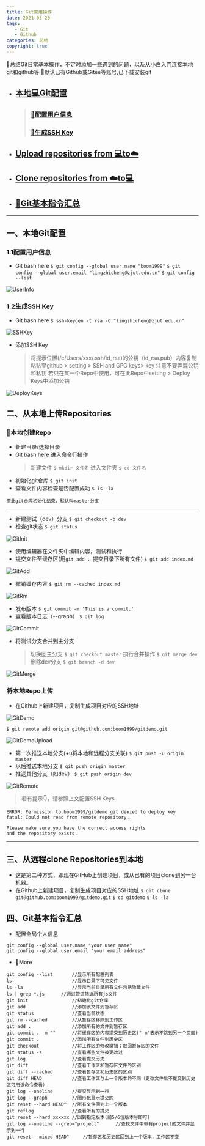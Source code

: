 ```yaml
---
title: Git常用操作
date: 2021-03-25
tags: 
   - Git
   - Github
categories: 总结
copyright: true
---
```


:whale:总结Git日常基本操作，不定时添加一些遇到的问题，以及从小白入门连接本地git和github等
:bell:默认已有Github或Gitee等账号,已下载安装git


- ## [本地:computer:Git配置](#LocalGit) ##
    > ### [:pushpin:配置用户信息](#UserInfo) ###
    > ### [:pushpin:生成SSH Key](#SSH) ###
- ## [Upload repositories from :computer:to:cloud:](#UploadRepo) ##
- ## [Clone repositories from :cloud:to:computer:](#CloneRepo) ##
- ## [:blue_book:Git基本指令汇总](#GitBasic) ##

<!--more-->
---
<h2 id="LocalGit">一、本地Git配置</h2>

<h3 id="UserInfo">1.1配置用户信息</h3>

- Git bash here
    ` $ git config --global user.name "boom1999" `
    ` $ git config --global user.email "lingzhicheng@zjut.edu.cn" `
    ` $ git config --list `

![UserInfo][1]

<h3 id="SSH">1.2生成SSH Key</h3>

- Git bash here
    ` $ ssh-keygen -t rsa -C "lingzhicheng@zjut.edu.cn" `

![SSHKey][2]

- 添加SSH Key
    > 将提示位置(/c/Users/xxx/.ssh/id_rsa)的公钥（id_rsa.pub）内容复制粘贴至github > setting > SSH and GPG keys> key
    > 注意不要弄混公钥和私钥
    > 若只在某一个Repo中使用，可在此Repo中setting > Deploy Keys中添加公钥 

![DeployKeys][3]

<h2 id="UploadRepo">二、从本地上传Repositories</h2>

### :memo:本地创建Repo ###
- 新建目录/选择目录
- Git bash here 进入命令行操作
    > 新建文件
    ` $ mkdir 文件名 `
    > 进入文件夹
    ` $ cd 文件名 `
- 初始化git仓库
    ` $ git init `
- 查看文件内容检查是否配置成功
    ` $ ls -la `

```至此git仓库初始化结束，默认叫master分支```

---
- 新建测试（dev）分支
    ` $ git checkout -b dev `
- 检查git状态
    ` $ git status `

![GitInit][4]

- 使用编辑器在文件夹中编辑内容，测试和执行
- 提交文件至缓存区(用`git add . `提交目录下所有文件)
    ` $ git add index.md `

![GitAdd][5]

- 撤销缓存内容
    ` $ git rm --cached index.md `

![GitRm][6]

- 发布版本
    ` $ git commit -m 'This is a commit.' `
- 查看版本日志（--graph）
    ` $ git log `

![GitCommit][7]

- 将测试分支合并到主分支
    > 切换回主分支
    ` $ git checkout master `
    > 执行合并操作
    ` $ git merge dev `
    > 删除dev分支
    ` $ git branch -d dev `

![GitMerge][8]

### 将本地Repo上传 ###
- 在Github上新建项目，复制生成项目对应的SSH地址

![GitDemo][9]

``` $ git remote add origin git@github.com:boom1999/gitdemo.git  ```

![GitDemoUpload][10]

- 第一次推送本地分支(+u将本地和远程分支关联)
    ` $ git push -u origin master `
- 以后推送本地分支
    ` $ git push origin master `
- 推送其他分支（如dev）
    ` $ git push origin dev `

![GitRemote][11]

> 若有提示👇，请参照上文配置SSH Keys
```
ERROR: Permission to boom1999/gitdemo.git denied to deploy key
fatal: Could not read from remote repository.

Please make sure you have the correct access rights
and the repository exists.
```
---


<h2 id="CloneRepo">三、从远程clone Repositories到本地</h2>

- 这是第二种方式，即现在GitHub上创建项目，或从已有的项目clone到另一台机器。
- 在Github上新建项目，复制生成项目对应的SSH地址
` $ git clone git@github.com:boom1999/gitdemo.git `
` $ cd gitdemo `
` $ ls -la `

<h2 id="GitBasic">四、Git基本指令汇总</h2>

- 配置全局个人信息
```
git config --global user.name "your user name"    
git config --global user.email "your email address"
```
- :dart:More
``` 
git config --list       //显示所有配置列表
ls                      //显示目录下可见文件 
ls -la                  //显示当前目录所有文件包括隐藏文件
ls | grep *.js      //通过管道筛选所有js文件
git init                //初始化git仓库 
git add                 //添加该文件到暂存区 
git status              //查看当前状态
git rm --cached         //从暂存区移除到工作区 
git add .               //添加所有的文件到暂存区 
git commit . -m ""      //将缓存区的内容提交到历史区("-m"表示不跳到另一个页面)  
git commit .            //添加所有文件到历史区 
git checkout            //将工作区的修改撤销；取回暂存区的文件 
git status -s           //查看哪些文件被更改过 
git log                 //查看提交历史 
git diff                //查看工作区和暂存区文件的区别 
git diff --cached       //查看暂存区和历史区的区别 
git diff HEAD           //查看工作区与上一个版本的不同（更改文件后不提交到历史区可用该命令查看）  
git log --oneline       //提交显示到一行 
git log --graph         //图形化显示提交的 
git reset --hard HEAD^  //所有文件回到上一个版本 
git reflog              //查看所有的提交 
git reset --hard xxxxxx //回到指定版本(前5/6位版本号即可) 
git log --oneline --grep="project"      //查找文件中带有project的文件并显示到一行 
git reset --mixed HEAD^     //暂存区和历史区回到上一个版本，工作区不变 
```

[1]: https://www.lingzhicheng.cn/usr/file/picture/Git/UserInfo.png
[2]: https://www.lingzhicheng.cn/usr/file/picture/Git/SSHKey.png
[3]: https://www.lingzhicheng.cn/usr/file/picture/Git/DeployKeys.png
[4]: https://www.lingzhicheng.cn/usr/file/picture/Git/GitInit.png
[5]: https://www.lingzhicheng.cn/usr/file/picture/Git/GitAdd.png
[6]: https://www.lingzhicheng.cn/usr/file/picture/Git/GitRm.png
[7]: https://www.lingzhicheng.cn/usr/file/picture/Git/GitCommit.png
[8]: https://www.lingzhicheng.cn/usr/file/picture/Git/GitMerge.png
[9]: https://www.lingzhicheng.cn/usr/file/picture/Git/GitDemo.png
[10]: https://www.lingzhicheng.cn/usr/file/picture/Git/GitDemoUpload.png
[11]: https://www.lingzhicheng.cn/usr/file/picture/Git/GitRemote.png

